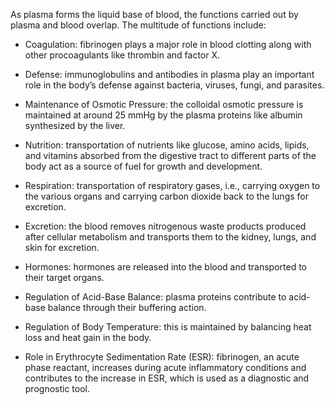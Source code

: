 As plasma forms the liquid base of blood, the functions carried out by plasma and blood overlap. The multitude of functions include:

- Coagulation: fibrinogen plays a major role in blood clotting along with other procoagulants like thrombin and factor X.

- Defense: immunoglobulins and antibodies in plasma play an important role in the body’s defense against bacteria, viruses, fungi, and parasites.

- Maintenance of Osmotic Pressure: the colloidal osmotic pressure is maintained at around 25 mmHg by the plasma proteins like albumin synthesized by the liver.

- Nutrition: transportation of nutrients like glucose, amino acids, lipids, and vitamins absorbed from the digestive tract to different parts of the body act as a source of fuel for growth and development.

- Respiration: transportation of respiratory gases, i.e., carrying oxygen to the various organs and carrying carbon dioxide back to the lungs for excretion.

- Excretion: the blood removes nitrogenous waste products produced after cellular metabolism and transports them to the kidney, lungs, and skin for excretion.

- Hormones: hormones are released into the blood and transported to their target organs.

- Regulation of Acid-Base Balance: plasma proteins contribute to acid-base balance through their buffering action.

- Regulation of Body Temperature: this is maintained by balancing heat loss and heat gain in the body.

- Role in Erythrocyte Sedimentation Rate (ESR): fibrinogen, an acute phase reactant, increases during acute inflammatory conditions and contributes to the increase in ESR, which is used as a diagnostic and prognostic tool.